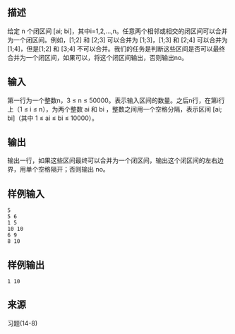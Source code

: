 ## 描述


给定 n 个闭区间 [ai; bi]，其中i=1,2,...,n。任意两个相邻或相交的闭区间可以合并为一个闭区间。例如，[1;2] 和 [2;3] 可以合并为 [1;3]，[1;3] 和 [2;4] 可以合并为 [1;4]，但是[1;2] 和 [3;4] 不可以合并。我们的任务是判断这些区间是否可以最终合并为一个闭区间，如果可以，将这个闭区间输出，否则输出no。

## 输入


第一行为一个整数n，3 ≤ n ≤ 50000。表示输入区间的数量。之后n行，在第i行上（1 ≤ i ≤ n），为两个整数 ai 和 bi ，整数之间用一个空格分隔，表示区间 [ai; bi]（其中 1 ≤ ai ≤ bi ≤ 10000）。

## 输出


输出一行，如果这些区间最终可以合并为一个闭区间，输出这个闭区间的左右边界，用单个空格隔开；否则输出 no。

## 样例输入


```
5
5 6
1 5
10 10
6 9
8 10
```


## 样例输出


```
1 10
```


## 来源


习题(14-8)

